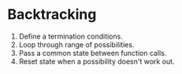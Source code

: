 # Backtracking

1. Define a termination conditions.
2. Loop through range of possibilities.
3. Pass a common state between function calls.
4. Reset state when a possibility doesn't work out.
